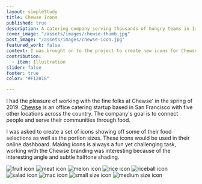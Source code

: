 ```yaml
---
layout: simpleStudy
title: Chewse Icons
published: true
description: A catering company serving thousands of hungry teams in 14 cities acrossed the country.
cover_image: "/assets/images/chewse-thumb.jpg"
post_image: "/assets/images/chewse-icon.jpg"
featured_work: false
context: I was brought on to the project to create new icons for Chewse ordering dashboard.
contribution: 
  - item: Illustration
slider: false
footer: true
color: "#F12018"

---
```

I had the pleasure of working with the fine folks at Chewse' in the spring of 2019. [Chewse](https://www.chewse.com/) is an office catering startup based in San Francisco with five other locations across the country. The company's goal is to connect people and serve their communities through food. 

I was asked to create a set of icons showing off some of their food selections as well as the portion sizes. These icons would be used in their online dashboard. Making icons is always a fun yet challenging task, working with the Chewse branding was interesting because of the interesting angle and subtle halftone shading.

<div class="simpleGrid">
  <img src="{{site.url}}/assets/images/chewse-fruit.jpg" alt="fruit icon">
  <img src="{{site.url}}/assets/images/chewse-meat.jpg" alt="meat icon">
  <img src="{{site.url}}/assets/images/chewse-melon.jpg" alt="melon icon">
  <img src="{{site.url}}/assets/images/chewse-rice.jpg" alt="rice icon">
  <img src="{{site.url}}/assets/images/chewse-riceball.jpg" alt="riceball icon">
  <img src="{{site.url}}/assets/images/chewse-salad.jpg" alt="salad icon">
  <img src="{{site.url}}/assets/images/chewse-mac.jpg" alt="mac icon">
  <img src="{{site.url}}/assets/images/chewse-sm-size.jpg" alt="small size icon">
  <img src="{{site.url}}/assets/images/chewse-md-size.jpg" alt="medium size icon">
</div>


